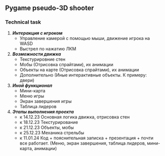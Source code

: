 Pygame pseudo-3D shooter 
---
### Technical task
1. ***Интеракция с игроком***
    - Управление камерой с помощью мыши,
   движение игрока на WASD
    - Выстрел по нажатию ЛКМ
2. ***Возможности движка***
    - Текстурировние стен
    - Мобы (Отрисовка спрайтами), их анимации
    - Объекты на карте (Отрисовка спрайтами),
   их анимации
    - Дополнительно (Иные интерактивные
   объекты. К примеру: двери)
3. ***Иной функционал***
    - Мини-карта
    - Меню игры
    - Экран завершения игры
    - Таблица лидеров
4. ***Этапы выполнения проекта***
    - к 14.12.23 Основная логика движка,
   отрисовка стен
    - к 18.12.23 Текстурирование
    - к 21.12.23 Объекты, мобы
    - к 25.12.23 Механика стрельбы
    - к 11.01.24 Код + 
   пояснительная записка + презентация + 
   почти все работает. (Меню, экран завершения, 
   таблица лидеров, мини-карта, анимации)